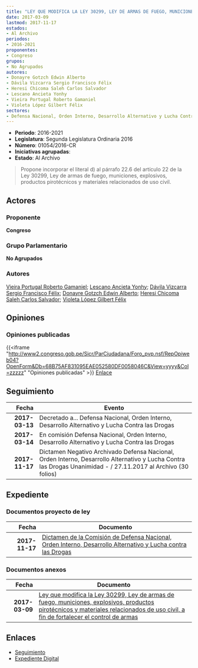 ```yaml
---
title: "LEY QUE MODIFICA LA LEY 30299, LEY DE ARMAS DE FUEGO, MUNICIONES, EXPLOSIVOS, PRODUCTOS PIROTÉCNICOS Y MATERIALES RELACIONADOS DE USO CIVIL, A FIN DE FORTALECER EL CONTROL DE ARMAS"
date: 2017-03-09
lastmod: 2017-11-17
estados:
- Al Archivo
periodos:
- 2016-2021
proponentes:
- Congreso
grupos:
- No Agrupados
autores:
- Donayre Gotzch Edwin Alberto
- Dávila Vizcarra Sergio Francisco Félix
- Heresi Chicoma Saleh Carlos Salvador
- Lescano Ancieta Yonhy
- Vieira Portugal Roberto Gamaniel
- Violeta López Gilbert Félix
sectores:
- Defensa Nacional, Orden Interno, Desarrollo Alternativo y Lucha Contra las Drogas
---
```

- **Periodo**: 2016-2021
- **Legislatura**: Segunda Legislatura Ordinaria 2016
- **Número**: 01054/2016-CR
- **Iniciativas agrupadas**: 
- **Estado**: Al Archivo

> Propone incorporar el literal d) al párrafo 22.6 del artículo 22 de la Ley 30299, Ley de armas de fuego, municiones, explosivos, productos pirotécnicos y materiales relacionados de uso civil.


## Actores

### Proponente

**Congreso**

### Grupo Parlamentario

**No Agrupados**

### Autores

[Vieira Portugal Roberto Gamaniel](mailto:mailto:rvieira@congreso.gob.pe); [Lescano Ancieta Yonhy](mailto:mailto:ylescano@congreso.gob.pe); [Dávila Vizcarra Sergio Francisco Félix](mailto:mailto:sdavila@congreso.gob.pe); [Donayre Gotzch Edwin Alberto](mailto:mailto:edonayre@congreso.gob.pe); [Heresi Chicoma Saleh Carlos Salvador](mailto:mailto:sheresi@congreso.gob.pe); [Violeta López Gilbert Félix](mailto:mailto:gvioleta@congreso.gob.pe)

## Opiniones

### Opiniones publicadas

{{<iframe "http://www2.congreso.gob.pe/Sicr/ParCiudadana/Foro_pvp.nsf/RepOpiweb04?OpenForm&Db=68B75AF831095EAE052580DF0058046C&View=yyyy&Col=zzzzz" "Opiniones publicadas" >}}
[Enlace](http://www2.congreso.gob.pe/Sicr/ParCiudadana/Foro_pvp.nsf/RepOpiweb04?OpenForm&Db=68B75AF831095EAE052580DF0058046C&View=yyyy&Col=zzzzz)


## Seguimiento

| Fecha | Evento |
|------:|--------|
| **2017-03-13** | Decretado a... Defensa Nacional, Orden Interno, Desarrollo Alternativo y Lucha Contra las Drogas |
| **2017-03-14** | En comisión Defensa Nacional, Orden Interno, Desarrollo Alternativo y Lucha Contra las Drogas |
| **2017-11-17** | Dictamen Negativo Archivado Defensa Nacional, Orden Interno, Desarrollo Alternativo y Lucha Contra las Drogas Unanimidad - / 27.11.2017 al Archivo (30 folios) |

## Expediente

### Documentos proyecto de ley

| Fecha | Documento |
|------:|-----------|
| **2017-11-17** | [Dictamen de la Comisión de Defensa Nacional, Orden Interno, Desarrollo Alternativo y Lucha contra las Drogas](http://www.leyes.congreso.gob.pe/Documentos/2016_2021/Dictamenes/Proyectos_de_Ley/01054DC07MAY20171117.pdf) |

### Documentos anexos

| Fecha | Documento |
|------:|-----------|
| **2017-03-09** | [Ley que modifica la Ley 30299, Ley de armas de fuego, municiones, explosivos, productos pirotécnicos y materiales relacionados de uso civil, a fin de fortalecer el control de armas](http://www.leyes.congreso.gob.pe/Documentos/2016_2021/Proyectos_de_Ley_y_de_Resoluciones_Legislativas/PL0105420170309.PDF) |

## Enlaces

- [Seguimiento](http://www2.congreso.gob.pe/Sicr/TraDocEstProc/CLProLey2016.nsf/f7fff46988ca05b1052578e100829cc7/49b4973d1421d3e7052580df0057cd2b?OpenDocument)
- [Expediente Digital](http://www2.congreso.gob.pe/Sicr/TraDocEstProc/Expvirt_2011.nsf/visbusqptramdoc1621/01054?opendocument)


